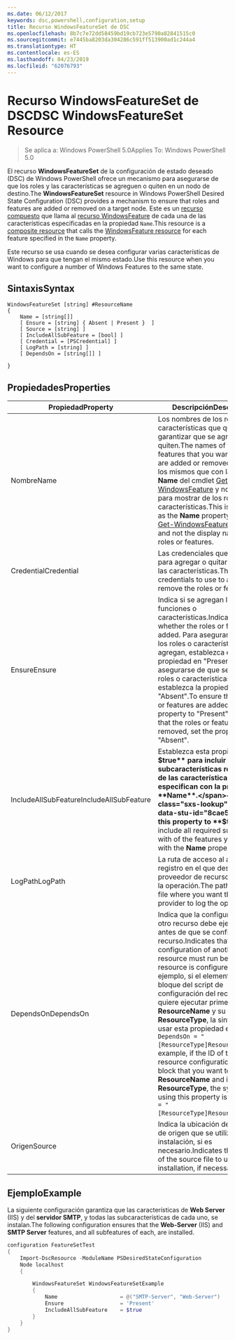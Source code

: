```yaml
---
ms.date: 06/12/2017
keywords: dsc,powershell,configuration,setup
title: Recurso WindowsFeatureSet de DSC
ms.openlocfilehash: 8b7c7e72dd58459bd19cb723e5790a82841515c0
ms.sourcegitcommit: e7445ba8203da304286c591ff513900ad1c244a4
ms.translationtype: HT
ms.contentlocale: es-ES
ms.lasthandoff: 04/23/2019
ms.locfileid: "62076793"
---
```

# <a name="dsc-windowsfeatureset-resource"></a><span data-ttu-id="8cae5-103">Recurso WindowsFeatureSet de DSC</span><span class="sxs-lookup"><span data-stu-id="8cae5-103">DSC WindowsFeatureSet Resource</span></span>

> <span data-ttu-id="8cae5-104">Se aplica a: Windows PowerShell 5.0</span><span class="sxs-lookup"><span data-stu-id="8cae5-104">Applies To: Windows PowerShell 5.0</span></span>

<span data-ttu-id="8cae5-105">El recurso **WindowsFeatureSet** de la configuración de estado deseado (DSC) de Windows PowerShell ofrece un mecanismo para asegurarse de que los roles y las características se agreguen o quiten en un nodo de destino.</span><span class="sxs-lookup"><span data-stu-id="8cae5-105">The **WindowsFeatureSet** resource in Windows PowerShell Desired State Configuration (DSC) provides a mechanism to ensure that roles and features are added or removed on a target node.</span></span>
<span data-ttu-id="8cae5-106">Este es un [recurso compuesto](../../../resources/authoringResourceComposite.md) que llama al [recurso WindowsFeature](windowsfeatureResource.md) de cada una de las características especificadas en la propiedad `Name`.</span><span class="sxs-lookup"><span data-stu-id="8cae5-106">This resource is a [composite resource](../../../resources/authoringResourceComposite.md) that calls the [WindowsFeature resource](windowsfeatureResource.md) for each feature specified in the `Name` property.</span></span>

<span data-ttu-id="8cae5-107">Este recurso se usa cuando se desea configurar varias características de Windows para que tengan el mismo estado.</span><span class="sxs-lookup"><span data-stu-id="8cae5-107">Use this resource when you want to configure a number of Windows Features to the same state.</span></span>

## <a name="syntax"></a><span data-ttu-id="8cae5-108">Sintaxis</span><span class="sxs-lookup"><span data-stu-id="8cae5-108">Syntax</span></span>

```
WindowsFeatureSet [string] #ResourceName
{
    Name = [string[]]
    [ Ensure = [string] { Absent | Present }  ]
    [ Source = [string] ]
    [ IncludeAllSubFeature = [bool] ]
    [ Credential = [PSCredential] ]
    [ LogPath = [string] ]
    [ DependsOn = [string[]] ]

}
```

## <a name="properties"></a><span data-ttu-id="8cae5-109">Propiedades</span><span class="sxs-lookup"><span data-stu-id="8cae5-109">Properties</span></span>

|  <span data-ttu-id="8cae5-110">Propiedad</span><span class="sxs-lookup"><span data-stu-id="8cae5-110">Property</span></span>  |  <span data-ttu-id="8cae5-111">Descripción</span><span class="sxs-lookup"><span data-stu-id="8cae5-111">Description</span></span>   |
|---|---|
| <span data-ttu-id="8cae5-112">Nombre</span><span class="sxs-lookup"><span data-stu-id="8cae5-112">Name</span></span>| <span data-ttu-id="8cae5-113">Los nombres de los roles o características que quiere garantizar que se agreguen o se quiten.</span><span class="sxs-lookup"><span data-stu-id="8cae5-113">The names of the roles or features that you want to ensure are added or removed.</span></span> <span data-ttu-id="8cae5-114">Estos son los mismos que con la propiedad **Name** del cmdlet [Get-WindowsFeature](https://technet.microsoft.com/en-us/library/jj205469.aspx) y no el nombre para mostrar de los roles o características.</span><span class="sxs-lookup"><span data-stu-id="8cae5-114">This is the same as the **Name** property of the [Get-WindowsFeature](https://technet.microsoft.com/en-us/library/jj205469.aspx) cmdlet, and not the display name of the roles or features.</span></span>|
| <span data-ttu-id="8cae5-115">Credential</span><span class="sxs-lookup"><span data-stu-id="8cae5-115">Credential</span></span>| <span data-ttu-id="8cae5-116">Las credenciales que se usarán para agregar o quitar los roles o las características.</span><span class="sxs-lookup"><span data-stu-id="8cae5-116">The credentials to use to add or remove the roles or features.</span></span>|
| <span data-ttu-id="8cae5-117">Ensure</span><span class="sxs-lookup"><span data-stu-id="8cae5-117">Ensure</span></span>| <span data-ttu-id="8cae5-118">Indica si se agregan las funciones o características.</span><span class="sxs-lookup"><span data-stu-id="8cae5-118">Indicates whether the roles or features are added.</span></span> <span data-ttu-id="8cae5-119">Para asegurarse de que los roles o características se agregan, establezca esta propiedad en "Present"; para asegurarse de que se quitan los roles o características, establezca la propiedad en "Absent".</span><span class="sxs-lookup"><span data-stu-id="8cae5-119">To ensure that the roles or features are added, set this property to "Present" To ensure that the roles or features are removed, set the property to "Absent".</span></span>|
| <span data-ttu-id="8cae5-120">IncludeAllSubFeature</span><span class="sxs-lookup"><span data-stu-id="8cae5-120">IncludeAllSubFeature</span></span>| <span data-ttu-id="8cae5-121">Establezca esta propiedad en **$true** para incluir todas las subcaracterísticas requeridas de las características que se especifican con la propiedad **Name**.</span><span class="sxs-lookup"><span data-stu-id="8cae5-121">Set this property to **$true** to include all required subfeatures with of the features you specify with the **Name** property.</span></span>|
| <span data-ttu-id="8cae5-122">LogPath</span><span class="sxs-lookup"><span data-stu-id="8cae5-122">LogPath</span></span>| <span data-ttu-id="8cae5-123">La ruta de acceso al archivo de registro en el que desea que el proveedor de recursos registre la operación.</span><span class="sxs-lookup"><span data-stu-id="8cae5-123">The path to a log file where you want the resource provider to log the operation.</span></span>|
| <span data-ttu-id="8cae5-124">DependsOn</span><span class="sxs-lookup"><span data-stu-id="8cae5-124">DependsOn</span></span>| <span data-ttu-id="8cae5-125">Indica que la configuración de otro recurso debe ejecutarse antes de que se configure este recurso.</span><span class="sxs-lookup"><span data-stu-id="8cae5-125">Indicates that the configuration of another resource must run before this resource is configured.</span></span> <span data-ttu-id="8cae5-126">Por ejemplo, si el elemento ID del bloque del script de configuración del recurso que quiere ejecutar primero es __ResourceName__ y su tipo es __ResourceType__, la sintaxis para usar esta propiedad es `DependsOn = "[ResourceType]ResourceName"`.</span><span class="sxs-lookup"><span data-stu-id="8cae5-126">For example, if the ID of the resource configuration script block that you want to run first is __ResourceName__ and its type is __ResourceType__, the syntax for using this property is `DependsOn = "[ResourceType]ResourceName"`.</span></span>|
| <span data-ttu-id="8cae5-127">Origen</span><span class="sxs-lookup"><span data-stu-id="8cae5-127">Source</span></span>| <span data-ttu-id="8cae5-128">Indica la ubicación del archivo de origen que se utilizará para la instalación, si es necesario.</span><span class="sxs-lookup"><span data-stu-id="8cae5-128">Indicates the location of the source file to use for installation, if necessary.</span></span>|

## <a name="example"></a><span data-ttu-id="8cae5-129">Ejemplo</span><span class="sxs-lookup"><span data-stu-id="8cae5-129">Example</span></span>

<span data-ttu-id="8cae5-130">La siguiente configuración garantiza que las características de **Web Server** (IIS) y del **servidor SMTP**, y todas las subcaracterísticas de cada uno, se instalan.</span><span class="sxs-lookup"><span data-stu-id="8cae5-130">The following configuration ensures that the **Web-Server** (IIS) and **SMTP Server** features, and all subfeatures of each, are installed.</span></span>

```powershell
configuration FeatureSetTest
{
    Import-DscResource -ModuleName PSDesiredStateConfiguration
    Node localhost
    {

        WindowsFeatureSet WindowsFeatureSetExample
        {
            Name                    = @("SMTP-Server", "Web-Server")
            Ensure                  = 'Present'
            IncludeAllSubFeature    = $true
        }
    }
}
```
